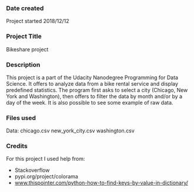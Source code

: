 ### Date created
Project started 2018/12/12

### Project Title
Bikeshare project

### Description
This project is a part of the Udacity Nanodegree Programming for Data Science.
It offers to analyze data from a bike rental service and display predefined statistics. The program first asks to select a city (Chicago, New York and Washington), then offers to filter the data by month and/or by a day of the week. It is also possible to see some example of raw data.

### Files used
Data:
chicago.csv
new_york_city.csv
washington.csv

### Credits
For this project I used help from:
 * Stackoverflow
 * pypi.org/project/colorama
 * www.thispointer.com/python-how-to-find-keys-by-value-in-dictionary/
